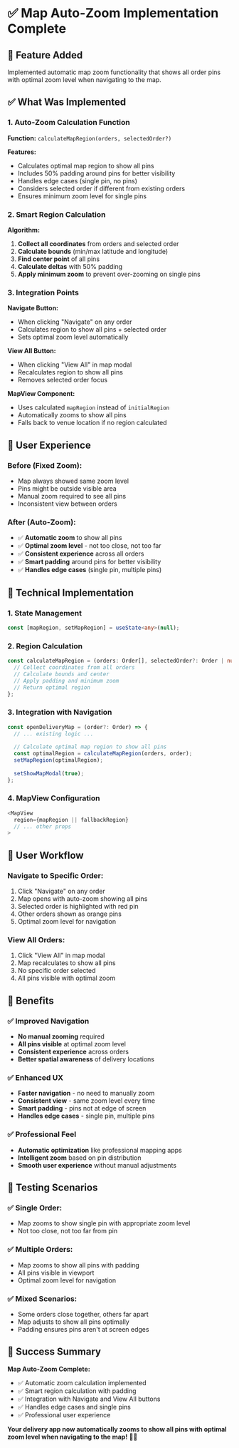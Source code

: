 # ✅ Map Auto-Zoom Implementation Complete

## **🎯 Feature Added**

Implemented automatic map zoom functionality that shows all order pins with optimal zoom level when navigating to the map.

## **✅ What Was Implemented**

### **1. Auto-Zoom Calculation Function**
**Function:** `calculateMapRegion(orders, selectedOrder?)`

**Features:**
- Calculates optimal map region to show all pins
- Includes 50% padding around pins for better visibility
- Handles edge cases (single pin, no pins)
- Considers selected order if different from existing orders
- Ensures minimum zoom level for single pins

### **2. Smart Region Calculation**
**Algorithm:**
1. **Collect all coordinates** from orders and selected order
2. **Calculate bounds** (min/max latitude and longitude)
3. **Find center point** of all pins
4. **Calculate deltas** with 50% padding
5. **Apply minimum zoom** to prevent over-zooming on single pins

### **3. Integration Points**

**Navigate Button:**
- When clicking "Navigate" on any order
- Calculates region to show all pins + selected order
- Sets optimal zoom level automatically

**View All Button:**
- When clicking "View All" in map modal
- Recalculates region to show all pins
- Removes selected order focus

**MapView Component:**
- Uses calculated `mapRegion` instead of `initialRegion`
- Automatically zooms to show all pins
- Falls back to venue location if no region calculated

## **🎯 User Experience**

### **Before (Fixed Zoom):**
- Map always showed same zoom level
- Pins might be outside visible area
- Manual zoom required to see all pins
- Inconsistent view between orders

### **After (Auto-Zoom):**
- ✅ **Automatic zoom** to show all pins
- ✅ **Optimal zoom level** - not too close, not too far
- ✅ **Consistent experience** across all orders
- ✅ **Smart padding** around pins for better visibility
- ✅ **Handles edge cases** (single pin, multiple pins)

## **🔧 Technical Implementation**

### **1. State Management**
```typescript
const [mapRegion, setMapRegion] = useState<any>(null);
```

### **2. Region Calculation**
```typescript
const calculateMapRegion = (orders: Order[], selectedOrder?: Order | null) => {
  // Collect coordinates from all orders
  // Calculate bounds and center
  // Apply padding and minimum zoom
  // Return optimal region
};
```

### **3. Integration with Navigation**
```typescript
const openDeliveryMap = (order?: Order) => {
  // ... existing logic ...
  
  // Calculate optimal map region to show all pins
  const optimalRegion = calculateMapRegion(orders, order);
  setMapRegion(optimalRegion);
  
  setShowMapModal(true);
};
```

### **4. MapView Configuration**
```typescript
<MapView
  region={mapRegion || fallbackRegion}
  // ... other props
>
```

## **📱 User Workflow**

### **Navigate to Specific Order:**
1. Click "Navigate" on any order
2. Map opens with auto-zoom showing all pins
3. Selected order is highlighted with red pin
4. Other orders shown as orange pins
5. Optimal zoom level for navigation

### **View All Orders:**
1. Click "View All" in map modal
2. Map recalculates to show all pins
3. No specific order selected
4. All pins visible with optimal zoom

## **🎉 Benefits**

### **✅ Improved Navigation**
- **No manual zooming** required
- **All pins visible** at optimal zoom level
- **Consistent experience** across orders
- **Better spatial awareness** of delivery locations

### **✅ Enhanced UX**
- **Faster navigation** - no need to manually zoom
- **Consistent view** - same zoom level every time
- **Smart padding** - pins not at edge of screen
- **Handles edge cases** - single pin, multiple pins

### **✅ Professional Feel**
- **Automatic optimization** like professional mapping apps
- **Intelligent zoom** based on pin distribution
- **Smooth user experience** without manual adjustments

## **🧪 Testing Scenarios**

### **✅ Single Order:**
- Map zooms to show single pin with appropriate zoom level
- Not too close, not too far from pin

### **✅ Multiple Orders:**
- Map zooms to show all pins with padding
- All pins visible in viewport
- Optimal zoom level for navigation

### **✅ Mixed Scenarios:**
- Some orders close together, others far apart
- Map adjusts to show all pins optimally
- Padding ensures pins aren't at screen edges

## **🎯 Success Summary**

**Map Auto-Zoom Complete:**
- ✅ Automatic zoom calculation implemented
- ✅ Smart region calculation with padding
- ✅ Integration with Navigate and View All buttons
- ✅ Handles edge cases and single pins
- ✅ Professional user experience

**Your delivery app now automatically zooms to show all pins with optimal zoom level when navigating to the map!** 🎯✨




